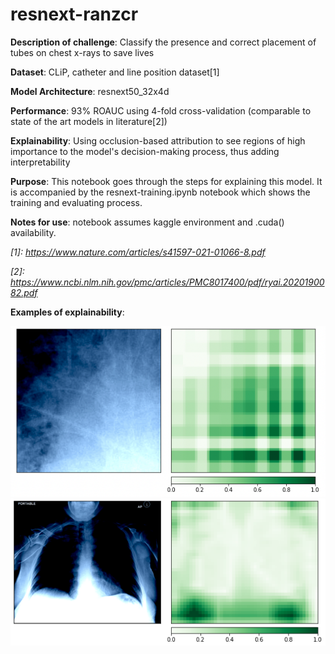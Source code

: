# resnext-ranzcr

**Description of challenge**: Classify the presence and correct placement of tubes on chest x-rays to save lives

**Dataset**: CLiP, catheter and line position dataset[1]

**Model Architecture**: resnext50_32x4d

**Performance**: 93% ROAUC using 4-fold cross-validation (comparable to state of the art models in literature[2])

**Explainability**: Using occlusion-based attribution to see regions of high importance to the model's decision-making process, thus adding interpretability

**Purpose**: This notebook goes through the steps for explaining this model. It is accompanied by the resnext-training.ipynb notebook which shows the training and evaluating process.  

**Notes for use**: notebook assumes kaggle environment and .cuda() availability. 

*[1]: https://www.nature.com/articles/s41597-021-01066-8.pdf*

*[2]: https://www.ncbi.nlm.nih.gov/pmc/articles/PMC8017400/pdf/ryai.2020190082.pdf*

**Examples of explainability**:

![image](30.png)
![image](50.png)
